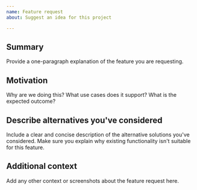 ```yaml
---
name: Feature request
about: Suggest an idea for this project

---
```


<!--

Have you read the Code of Conduct? By filing an Issue, you are expected to comply with it, including treating everyone with respect:

https://github.com/whatterz/govuk-visual-studio-code-extension/blob/master/CODE_OF_CONDUCT.md

Do you want to ask a question? Are you looking for support? You can email [support@humanedesign.co](support@humanedesign.co) putting the repository name in the subject line.

---

Keep in mind that this code is customisable. Please consider the following options before filing this issue:

* Tweak the project's configuration, styles, etcetera.
* Install a community package.
* Create a package or enhance an existing package.

If none of these options is appropriate for the feature you want, please explain why that's the case by filling out the issue template below.

Also, note that the team has finite resources, so it's unlikely that we'll work on feature requests. If we're interested in a particular feature, however, we'll follow up and ask you to submit an RFC to talk about it in more detail.

-->

## Summary

Provide a one-paragraph explanation of the feature you are requesting.

## Motivation

Why are we doing this? What use cases does it support? What is the expected outcome?

## Describe alternatives you've considered

Include a clear and concise description of the alternative solutions you've considered. Make sure you explain why existing functionality isn't suitable for this feature.

## Additional context

Add any other context or screenshots about the feature request here.
